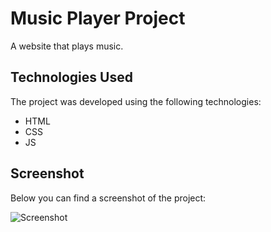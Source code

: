 # Music Player Project

A website that plays music.

## Technologies Used

The project was developed using the following technologies:

- HTML
- CSS
- JS

## Screenshot

Below you can find a screenshot of the project:

![Screenshot](ekrangif.gif)

